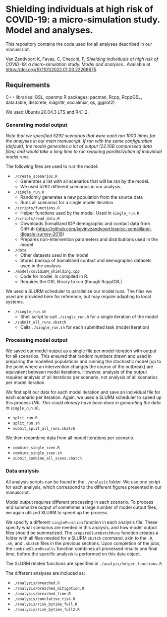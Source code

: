 # Shielding individuals at high risk of COVID-19: a micro-simulation study. Model and analyses.

This repository contains the code used for all analyses described in our manuscript:

Van Zandvoort K, Favas, C, Checchi, F, *Shielding individuals at high risk of COVID-19: a micro-simulation study. Model and analyses.*. Available at <https://doi.org/10.1101/2022.01.03.22268675>.

## Requirements

C++ libraries: GSL, openmp
R packages: pacman, Rcpp, RcppGSL, data.table, distcrete, magrittr, socialmixr, qs, ggplot2)

We used Ubuntu 20.04.3 LTS and R4.1.2.

### Generating model output

*Note that we specified 5292 scenarios that were each ran 1000 times for the analyses in our main manuscript. If ran with the same configuration (default), the model generates a lot of output (22.1GB compressed data files) and would take a long time to run requiring parallelization of individual model runs.*

The following files are used to run the model:

- `./create_scenarios.R`
  - Generates a list with all scenarios that will be ran by the model.
  - We used 5292 different scenarios in our analysis.
- `./single_run.R`
  - Randomly generates a new population from the source data
  - Runs all scenarios for a single model iteration
- `./scripts/functions.R`
  - Helper functions used by the model. Used in `single_run.R`.
- `./scripts/read_data.R`
  - Downloads Somaliland IDP demographic and contact data from GitHub (https://github.com/kevinvzandvoort/espicc-somaliland-digaale-survey-2019)
  - Prepares non-intervention parameters and distributions used in the model
- `./data`
  - Other datasets used in the model
  - Stores backup of Somaliland contact and demographic datasets used in the analysis
- `./model/covidIBM_shielding.cpp`
  - Code for model. Is compiled in R.
  - Requires the GSL library to run (though RcppGSL).

We used a SLURM scheduler to parallelize our model runs. The files we used are provided here for reference, but may require adapting to local systems.
- `./single_run.sh`
  - Shell script to call `./single_run.R` for a single iteration of the model
- `./submit_all_runs.sbatch`
  - Calls `./single_run.sh` for each submitted task (model iteration)

### Processing model output

We saved our model output as a single file per model iteration with output for all scenarios. This ensured that random numbers drawn and used in preparing the modelled populations and running the stochastic model (up to the point where an intervention changes the course of the outbreak) are equivalent between model iterations. However, analysis of the output requires analysis of all iterations per scenario, not analysis of all scenarios per model iteration.

We first split our data for each model iteration and save an individual file for each scenario per iteration. Again, we used a SLURM scheduler to speed up this process (*Nb. This could already have been done in generating the data in `single_run.R`*).

- `split_run.R`
- `split_run.sh`
- `submit_split_all_runs.sbatch`

We then recombine data from all model iterations per scenario.

- `combine_single_scen.R`
- `combine_single_scen.sh`
- `submit_combine_all_scens.sbatch`

### Data analysis

All analysis scripts can be found in the `./analysis` folder. We use one script for each analysis, which correspond to the different figures presented in our manuscript.

Model output requires different processing in each scenario. To process and summarize output of sometimes a large number of model output files, we again utilized SLURM to speed up the process.

We specify a different `singleFunction` function in each analysis file. These specify what scenarios are needed in this analysis, and how model output files should be summarized.
The `prepareSlurmBatchRuns` function creates a folder with all files needed for a SLURM `sbatch` command, akin to the `.R`, `.sh`, and `.sbatch` files in the previous sections.
Upon completion of the jobs, the `combineSlurmResults` function combines all processed results one final time, before the specific analysis is performed on this data object.

The SLURM related functions are specified in `./analyis/helper_functions.R`

The different analyses are included as:

- `./analysis/breached.R`
- `./analysis/breached_mitigation.R`
- `./analysis/breached_time.R`
- `./analysis/cumulative_risk.R`
- `./analysis/risk_bytime_full.R`
- `./analysis/risk_bytime_full2.R`

